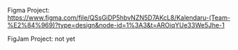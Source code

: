 Figma Project:
https://www.figma.com/file/QSsGiDP5hbvNZN5D7AKcL8/Kalendaru-(Team-%E2%84%969)?type=design&node-id=1%3A3&t=AROiqYUe33We5Jhe-1

FigJam Project:
not yet